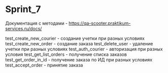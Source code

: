 # Sprint_7
Документация с методами - https://qa-scooter.praktikum-services.ru/docs/

test_create_new_courier - создание учетки при разных условиях
test_create_new_order - создание заказа
test_delete_user - удаление учетки при разных условиях
test_auth_courier - авторизация при разных условия
test_get_list_orders - получение списка заказов
test_get_order_in_id - получение заказа по ИД при разных условиях
test_accept_order - принятие заказа